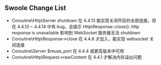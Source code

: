 ## Swoole Change List

- Coroutine\Http\Server shutdown 在 4.4.13 能实现关闭开启的全部连接，但在 4.4.13 ~ 4.4.14 中有 bug，会提示 Http\Response::close(): http response is unavailable 影响到 WebSocket 服务器无法 shutdown
- Coroutine\Http\Response->close 在 4.4.8 才加入，能实现 websocket 关闭连接 
- Coroutine\Server $reuse_port 在 4.4.4 或更高版本中可用
- Coroutine\Http\Request->rawContent 在 4.4.1 才解决内存溢出问题

